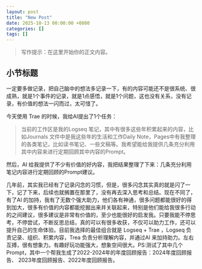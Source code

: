 ```yaml
---
layout: post
title: "New Post"
date: 2025-10-13 00:00:00 +0800
categories: []
tags: []
---
```


> 写作提示：在这里开始你的正文内容。

## 小节标题

一定要多做记录，把自己脑中的想法多记录一下，有的内容可能还不是很系统、很成熟，就是1个事件的记录，就是1点感悟，就是1个问题，这也没有关系，没有记录，有价值的想法一闪而过，太可惜了。

今天使用 Trae 的时候，我给AI提出了1个任务：

> 当前的工作区是我的Logseq 笔记，其中有很多这些年积累起来的内容，比如Journals 文件中是我这些年的生活和工作Daily Note，Pages中有我整理的各类笔记，比如读书笔记、一些文稿等。我希望能给我提供几条充分利用其中内容来进行定期回顾其中内容的Prompt。

然后，AI 给我提供了不少有价值的好内容，我把结果整理了下来：几条充分利用笔记内容进行定期回顾的Prompt建议。

几年前，其实我已经有了记录闪念的习惯，但是，很多闪念其实真的就是闪了一下，记了下来，后续也就搁置在那里了，没有再去深入思考和总结。现在不同了，有了AI 的加持，我有了无数个强大助力，他们各有神通，很多问题都能很好的得到加大，很多有价值的内容都能挖掘出来并关联起来，特别是他们能给我很多行动的之间建议，很多建议是非常有价值的，至少也能很好的启发我。只要我能不停思考，不停尝试，不断反思总结，真的可以有很多收获，不仅可以助力工作，还可以提升自己的生命体验。目前我选择的最佳组合就是 Logseq + Trae ，Logseq 负责记录、组织、积累内容，Trea 负责分析理解内容，并通过AI 来加持助力。左右互搏，很有想象力。有趣好玩功能强大，想象空间很大。PS:测试了其中几个Prompt，其中一个帮我生成了2022-2024年的年度回顾报告：2024年度回顾报告、 2023年度回顾报告、2022年度回顾报告。
